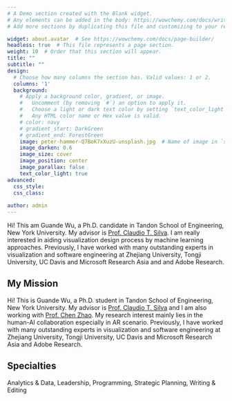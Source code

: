 ```yaml
---
# A Demo section created with the Blank widget.
# Any elements can be added in the body: https://wowchemy.com/docs/writing-markdown-latex/
# Add more sections by duplicating this file and customizing to your requirements.

widget: about.avatar  # See https://wowchemy.com/docs/page-builder/
headless: true  # This file represents a page section.
weight: 10  # Order that this section will appear.
title: ""
subtitle: ""
design:
  # Choose how many columns the section has. Valid values: 1 or 2.
  columns: '1'
  background:
    # Apply a background color, gradient, or image.
    #   Uncomment (by removing `#`) an option to apply it.
    #   Choose a light or dark text color by setting `text_color_light`.
    #   Any HTML color name or Hex value is valid.
    # color: navy
    # gradient_start: DarkGreen
    # gradient_end: ForestGreen
    image: peter-hammer-Q7BoK7xXuzU-unsplash.jpg  # Name of image in `static/media/`.
    image_darken: 0.6
    image_size: cover
    image_position: center
    image_parallax: false
    text_color_light: true
advanced:
  css_style:
  css_class: 
  
author: admin
---
```

Hi! This am Guande Wu, a Ph.D. candidate in Tandon School of Engineering, New York University. My advisor is [Prof. Claudio T. Silva](https://vgc.poly.edu/~csilva/). I am really interested in aiding visualization design process by machine learning approaches. Previously, I have worked with many outstanding experts in visualization and software engineering at Zhejiang University, Tongji University, UC Davis and Microsoft Research Asia and and Adobe Research.

[comment]: <> (I'm a research scientist in the Language team at DeepMind. I blog about machine learning, deep learning, and natural language processing.)

## My Mission
Hi! This is Guande Wu, a Ph.D. student in Tandon School of Engineering, New York University. My advisor is [Prof. Claudio T. Silva](https://vgc.poly.edu/~csilva/) and I am also working with [Prof. Chen Zhao](http://www.chenz.umiacs.io). My research interest mainly lies in the human-AI collaboration especially in AR scenario. Previously, I have worked with many outstanding experts in visualization and software engineering at Zhejiang University, Tongji University, UC Davis and Microsoft Research Asia and Adobe Research.

[comment]: <> (Use this area to speak to your mission. Maecenas a varius odio egestas auctor. Praesent facilisis, ex a gravida ultricies, quam sed magna placerat eros, et vehicula lectus ligula id dui. Aliquam uto cursus velit ut eros lorem ipsum ullamcorper iaculis.)

## Specialties

Analytics & Data, Leadership, Programming, Strategic Planning, Writing & Editing
